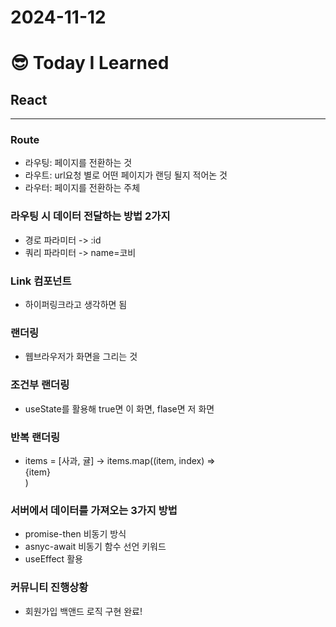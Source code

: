 # 2024-11-12

# :sunglasses: Today I Learned
## React
-----

### Route
- 라우팅: 페이지를 전환하는 것
- 라우트: url요청 별로 어떤 페이지가 랜딩 될지 적어논 것
- 라우터: 페이지를 전환하는 주체

### 라우팅 시 데이터 전달하는 방법 2가지
- 경로 파라미터 -> :id
- 쿼리 파라미터 -> name=코비

### Link 컴포넌트
- 하이퍼링크라고 생각하면 됨

### 랜더링
- 웹브라우저가 화면을 그리는 것
### 조건부 랜더링
- useState를 활용해 true면 이 화면, flase면 저 화면
### 반복 랜더링
- items = [사과, 귤]  ->     items.map((item, index) => <div key={index}>{item}</div>)

### 서버에서 데이터를 가져오는 3가지 방법
- promise-then 비동기 방식
- asnyc-await 비동기 함수 선언 키워드
- useEffect 활용

### 커뮤니티 진행상황
- 회원가입 백앤드 로직 구현 완료!
